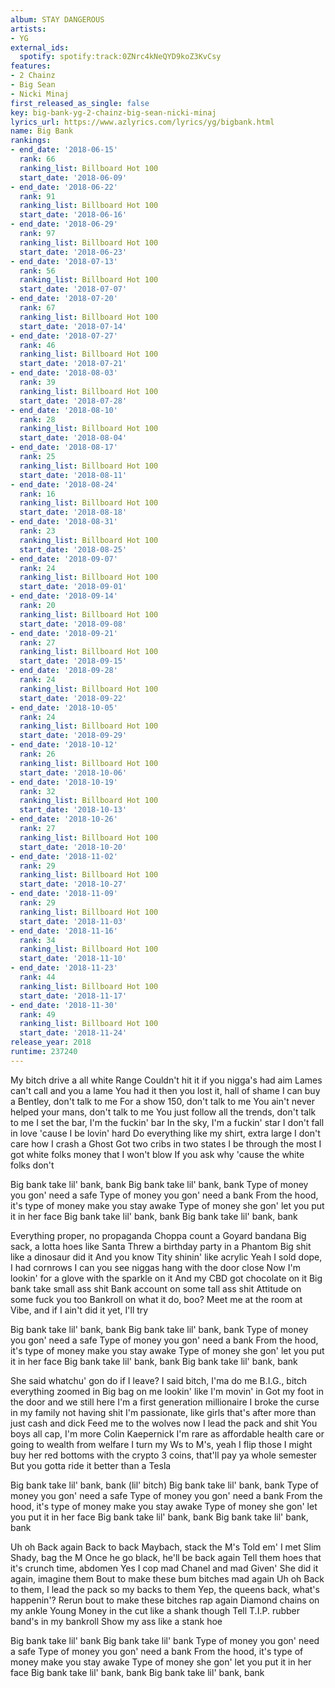 ```yaml
---
album: STAY DANGEROUS
artists:
- YG
external_ids:
  spotify: spotify:track:0ZNrc4kNeQYD9koZ3KvCsy
features:
- 2 Chainz
- Big Sean
- Nicki Minaj
first_released_as_single: false
key: big-bank-yg-2-chainz-big-sean-nicki-minaj
lyrics_url: https://www.azlyrics.com/lyrics/yg/bigbank.html
name: Big Bank
rankings:
- end_date: '2018-06-15'
  rank: 66
  ranking_list: Billboard Hot 100
  start_date: '2018-06-09'
- end_date: '2018-06-22'
  rank: 91
  ranking_list: Billboard Hot 100
  start_date: '2018-06-16'
- end_date: '2018-06-29'
  rank: 97
  ranking_list: Billboard Hot 100
  start_date: '2018-06-23'
- end_date: '2018-07-13'
  rank: 56
  ranking_list: Billboard Hot 100
  start_date: '2018-07-07'
- end_date: '2018-07-20'
  rank: 67
  ranking_list: Billboard Hot 100
  start_date: '2018-07-14'
- end_date: '2018-07-27'
  rank: 46
  ranking_list: Billboard Hot 100
  start_date: '2018-07-21'
- end_date: '2018-08-03'
  rank: 39
  ranking_list: Billboard Hot 100
  start_date: '2018-07-28'
- end_date: '2018-08-10'
  rank: 28
  ranking_list: Billboard Hot 100
  start_date: '2018-08-04'
- end_date: '2018-08-17'
  rank: 25
  ranking_list: Billboard Hot 100
  start_date: '2018-08-11'
- end_date: '2018-08-24'
  rank: 16
  ranking_list: Billboard Hot 100
  start_date: '2018-08-18'
- end_date: '2018-08-31'
  rank: 23
  ranking_list: Billboard Hot 100
  start_date: '2018-08-25'
- end_date: '2018-09-07'
  rank: 24
  ranking_list: Billboard Hot 100
  start_date: '2018-09-01'
- end_date: '2018-09-14'
  rank: 20
  ranking_list: Billboard Hot 100
  start_date: '2018-09-08'
- end_date: '2018-09-21'
  rank: 27
  ranking_list: Billboard Hot 100
  start_date: '2018-09-15'
- end_date: '2018-09-28'
  rank: 24
  ranking_list: Billboard Hot 100
  start_date: '2018-09-22'
- end_date: '2018-10-05'
  rank: 24
  ranking_list: Billboard Hot 100
  start_date: '2018-09-29'
- end_date: '2018-10-12'
  rank: 26
  ranking_list: Billboard Hot 100
  start_date: '2018-10-06'
- end_date: '2018-10-19'
  rank: 32
  ranking_list: Billboard Hot 100
  start_date: '2018-10-13'
- end_date: '2018-10-26'
  rank: 27
  ranking_list: Billboard Hot 100
  start_date: '2018-10-20'
- end_date: '2018-11-02'
  rank: 29
  ranking_list: Billboard Hot 100
  start_date: '2018-10-27'
- end_date: '2018-11-09'
  rank: 29
  ranking_list: Billboard Hot 100
  start_date: '2018-11-03'
- end_date: '2018-11-16'
  rank: 34
  ranking_list: Billboard Hot 100
  start_date: '2018-11-10'
- end_date: '2018-11-23'
  rank: 44
  ranking_list: Billboard Hot 100
  start_date: '2018-11-17'
- end_date: '2018-11-30'
  rank: 49
  ranking_list: Billboard Hot 100
  start_date: '2018-11-24'
release_year: 2018
runtime: 237240
---
```

My bitch drive a all white Range
Couldn't hit it if you nigga's had aim
Lames can't call and you a lame
You had it then you lost it, hall of shame
I can buy a Bentley, don't talk to me
For a show 150, don't talk to me
You ain't never helped your mans, don't talk to me
You just follow all the trends, don't talk to me
I set the bar, I'm the fuckin' bar
In the sky, I'm a fuckin' star
I don't fall in love 'cause I be lovin' hard
Do everything like my shirt, extra large
I don't care how I crash a Ghost
Got two cribs in two states I be through the most
I got white folks money that I won't blow
If you ask why 'cause the white folks don't

Big bank take lil' bank, bank
Big bank take lil' bank, bank
Type of money you gon' need a safe
Type of money you gon' need a bank
From the hood, it's type of money make you stay awake
Type of money she gon' let you put it in her face
Big bank take lil' bank, bank
Big bank take lil' bank, bank


Everything proper, no propaganda
Choppa count a Goyard bandana
Big sack, a lotta hoes like Santa
Threw a birthday party in a Phantom
Big shit like a dinosaur did it
And you know Tity shinin' like acrylic
Yeah I sold dope, I had cornrows
I can you see niggas hang with the door close
Now I'm lookin' for a glove with the sparkle on it
And my CBD got chocolate on it
Big bank take small ass shit
Bank account on some tall ass shit
Attitude on some fuck you too
Bankroll on what it do, boo?
Meet me at the room at Vibe, and if I ain't did it yet, I'll try


Big bank take lil' bank, bank
Big bank take lil' bank, bank
Type of money you gon' need a safe
Type of money you gon' need a bank
From the hood, it's type of money make you stay awake
Type of money she gon' let you put it in her face
Big bank take lil' bank, bank
Big bank take lil' bank, bank


She said whatchu' gon do if I leave?
I said bitch, I'ma do me
B.I.G., bitch everything zoomed in
Big bag on me lookin' like I'm movin' in
Got my foot in the door and we still here
I'm a first generation millionaire
I broke the curse in my family not having shit
I'm passionate, like girls that's after more than just cash and dick
Feed me to the wolves now I lead the pack and shit
You boys all cap, I'm more Colin Kaepernick
I'm rare as affordable health care or going to wealth from welfare
I turn my Ws to M's, yeah I flip those
I might buy her red bottoms with the crypto
3 coins, that'll pay ya whole semester
But you gotta ride it better than a Tesla


Big bank take lil' bank, bank (lil' bitch)
Big bank take lil' bank, bank
Type of money you gon' need a safe
Type of money you gon' need a bank
From the hood, it's type of money make you stay awake
Type of money she gon' let you put it in her face
Big bank take lil' bank, bank
Big bank take lil' bank, bank


Uh oh
Back again
Back to back Maybach, stack the M's
Told em' I met Slim Shady, bag the M
Once he go black, he'll be back again
Tell them hoes that it's crunch time, abdomen
Yes I cop mad Chanel and mad Given'
She did it again, imagine them
Bout to make these bum bitches mad again
Uh oh
Back to them, I lead the pack so my backs to them
Yep, the queens back, what's happenin'?
Rerun bout to make these bitches rap again
Diamond chains on my ankle
Young Money in the cut like a shank though
Tell T.I.P. rubber band's in my bankroll
Show my ass like a stank hoe


Big bank take lil' bank
Big bank take lil' bank
Type of money you gon' need a safe
Type of money you gon' need a bank
From the hood, it's type of money make you stay awake
Type of money she gon' let you put it in her face
Big bank take lil' bank, bank
Big bank take lil' bank, bank
